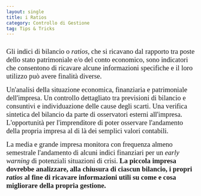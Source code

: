 ```yaml
---
layout: single
title: i Ratios
category: Controllo di Gestione
tag: Tips & Tricks
---
```

<div class="posterous_autopost">
<div class="page" title="Page 1">
<div class="layoutArea">
<div class="column">

<span style="font-size: 14.000000pt; font-family: Palatino;">Gli indici di bilancio o </span><span style="font-size: 14.000000pt; font-family: Palatino; font-style: italic;">ratios</span><span style="font-size: 14.000000pt; font-family: Palatino;">, che si ricavano dal rapporto tra poste dello stato patrimoniale e/o del conto economico, sono indicatori che consentono di ricavare alcune informazioni specifiche e il loro utilizzo può avere finalità diverse. </span>

<span style="font-size: 14.000000pt; font-family: Palatino;">Un'analisi della situazione economica, finanziaria e patrimoniale dell'impresa. Un controllo dettagliato tra previsioni di bilancio e consuntivi e individuazione delle cause degli scarti.
Una verifica sintetica del bilancio da parte di osservatori esterni all'impresa. L'opportunità per l'imprenditore di poter osservare l'andamento della propria impresa al di là dei semplici valori contabili. </span>

<span style="font-size: 14.000000pt; font-family: Palatino;">La media e grande impresa monitora con frequenza almeno semestrale l'andamento di alcuni indici finanziari per un </span><span style="font-size: 14.000000pt; font-family: Palatino; font-style: italic;">early warning </span><span style="font-size: 14.000000pt; font-family: Palatino;">di potenziali situazioni di crisi.
</span><span style="font-size: 14.000000pt; font-family: Palatino; font-weight: bold;">La piccola impresa dovrebbe analizzare, alla chiusura di ciascun bilancio, i propri </span><span style="font-size: 14.000000pt; font-family: Palatino; font-weight: bold; font-style: italic;">ratios </span><span style="font-size: 14.000000pt; font-family: Palatino; font-weight: bold;">al fine di ricavare informazioni utili su come e cosa migliorare della propria gestione. </span>

</div>
</div>
</div>
</div>